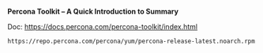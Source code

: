 **Percona Toolkit – A Quick Introduction to Summary**

Doc: https://docs.percona.com/percona-toolkit/index.html

    https://repo.percona.com/percona/yum/percona-release-latest.noarch.rpm

